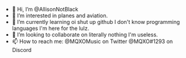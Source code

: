 - 👋 Hi, I’m @AllisonNotBlack
- 👀 I’m interested in planes and aviation.
- 🌱 I’m currently learning oi shut up github I don't know programming languages I'm here for the lulz.
- 💞️ I’m looking to collaborate on literally nothing I'm useless.
- 📫 How to reach me:
@MQXOMusic on Twitter
@MQXO#1293 on Discord
